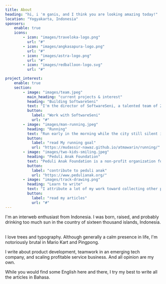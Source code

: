 ```yaml
---
title: About
heading: "hi, i 'm ganis, and I think you are looking amazing today!"
location: "Yogyakarta, Indonesia"
sponsers:
    enable: true
    icons:
        - icon: "images/traveloka-logo.png"
          url: "#"
        - icon: "images/angkasapura-logo.png"
          url: "#"
        - icon: "images/astra-logo.png"
          url: "#"
        - icon: "images/redballoon-logo.svg"
          url: "#"

project_interest:
    enable: true
    section:
        - image: "images/team.jpeg"
          main_heading: "current projects & interest"
          heading: "Building SoftwareSeni"
          text: "I'm the director of SoftwareSeni, a talented team of 200+, worked on 1300+ projects with 100+ clients globally. <br><br> We started the company 8 years ago on a small colonial house at Jl Pakuningratan no.15. From its 20 people beginning in 2013, the business grew exponentially over the years, open up a lot of opportunity window for our clients and our employees."
          button: 
            label: "Work with SoftwareSeni"
            url: "#"
        - image: "images/man-running.jpeg"
          heading: "Running"
          text: "Run early in the morning while the city still silent is incredibly soothing experience. So I trade my computer for my shoes whenever I can! <br><br> Run is one of those thing that I always looking forward when I close my eyes at night."
          button: 
            label: "read My running goal"
            url: "https://mudassir-nawaz.github.io/atmawarin/running/"
        - image: "images/two-kids-smiling.jpeg"
          heading: "Peduli Anak Foundation"
          text: "Peduli Anak Foundation is a non-profit organization for child welfare in Lombok and Sumbawa, Indonesia dedicated to providing family-like care, education, in-home family care, medical and legal support to thousands of underprivileged, neglected and abused children. <br><br> I work with their technology team since early 2019 to make sure that the donation platform working well and the site run as smoothly as possible."
          button: 
            label: "contribute to peduli anak"
            url: "https://www.pedulianak.org/"
        - image: "images/track-drawing.png"
          heading: "Learn to write"
          text: "I attribute a lot of my work toward collecting other people amazing ideas. <br><br> But storing ideas itself is not enough. To make those ideas become truly mine, I need to distill it through writing. Problem is writing is hard as hell for me. It doesn't come naturally. <br><br> While I (almost) already give up cooking, I want to try to keep learn to write. This website is part of that journey."
          button: 
            label: "read my articles"
            url: "#"
---
```


I'm an interweb enthusiast from Indonesia. I was born, raised, and probably drinking too much sun in the country of sixteen thousand islands, Indonesia.
‍

I love trees and typography. Although generally a calm presence in life, I'm notoriously brutal in Mario Kart and Pingpong.

I write about product development, teamwork in an emerging tech company, and scaling profitable service business. And all opinion are my own.

While you would find some English here and there, I try my best to write all the articles in Bahasa.